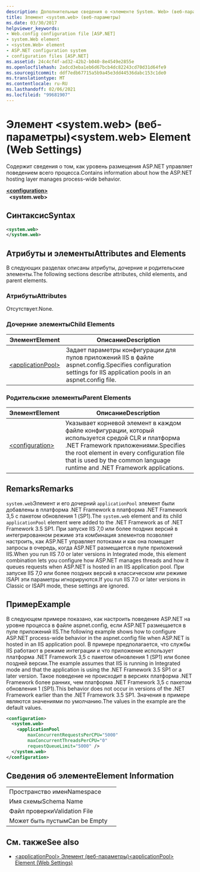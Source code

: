 ```yaml
---
description: Дополнительные сведения о <элементе System. Web> (веб-параметры)
title: Элемент <system.web> (веб-параметры)
ms.date: 03/30/2017
helpviewer_keywords:
- Web.config configuration file [ASP.NET]
- system.Web element
- <system.Web> element
- ASP.NET configuration system
- configuration files [ASP.NET]
ms.assetid: 24c4cf4f-ad32-42b2-b040-8e4549e2855e
ms.openlocfilehash: 2adcd3eba1eb6d67bcb4dc82243cd70d31d64fe9
ms.sourcegitcommit: ddf7edb67715a5b9a45e3dd44536dabc153c1de0
ms.translationtype: MT
ms.contentlocale: ru-RU
ms.lasthandoff: 02/06/2021
ms.locfileid: "99681907"
---
```

# <a name="systemweb-element-web-settings"></a><span data-ttu-id="17d38-103">Элемент \<system.web> (веб-параметры)</span><span class="sxs-lookup"><span data-stu-id="17d38-103">\<system.web> Element (Web Settings)</span></span>

<span data-ttu-id="17d38-104">Содержит сведения о том, как уровень размещения ASP.NET управляет поведением всего процесса.</span><span class="sxs-lookup"><span data-stu-id="17d38-104">Contains information about how the ASP.NET hosting layer manages process-wide behavior.</span></span>  
  
[**\<configuration>**](../configuration-element.md)  
&nbsp;&nbsp;**\<system.web>**  
  
## <a name="syntax"></a><span data-ttu-id="17d38-105">Синтаксис</span><span class="sxs-lookup"><span data-stu-id="17d38-105">Syntax</span></span>  
  
```xml  
<system.web>  
</system.web>  
```  
  
## <a name="attributes-and-elements"></a><span data-ttu-id="17d38-106">Атрибуты и элементы</span><span class="sxs-lookup"><span data-stu-id="17d38-106">Attributes and Elements</span></span>  

<span data-ttu-id="17d38-107">В следующих разделах описаны атрибуты, дочерние и родительские элементы.</span><span class="sxs-lookup"><span data-stu-id="17d38-107">The following sections describe attributes, child elements, and parent elements.</span></span>  
  
### <a name="attributes"></a><span data-ttu-id="17d38-108">Атрибуты</span><span class="sxs-lookup"><span data-stu-id="17d38-108">Attributes</span></span>  

<span data-ttu-id="17d38-109">Отсутствует.</span><span class="sxs-lookup"><span data-stu-id="17d38-109">None.</span></span>  
  
### <a name="child-elements"></a><span data-ttu-id="17d38-110">Дочерние элементы</span><span class="sxs-lookup"><span data-stu-id="17d38-110">Child Elements</span></span>  
  
|<span data-ttu-id="17d38-111">Элемент</span><span class="sxs-lookup"><span data-stu-id="17d38-111">Element</span></span>|<span data-ttu-id="17d38-112">Описание</span><span class="sxs-lookup"><span data-stu-id="17d38-112">Description</span></span>|  
|-------------|-----------------|  
|[\<applicationPool>](applicationpool-element-web-settings.md)|<span data-ttu-id="17d38-113">Задает параметры конфигурации для пулов приложений IIS в файле aspnet.config.</span><span class="sxs-lookup"><span data-stu-id="17d38-113">Specifies configuration settings for IIS application pools in an aspnet.config file.</span></span>|  
  
### <a name="parent-elements"></a><span data-ttu-id="17d38-114">Родительские элементы</span><span class="sxs-lookup"><span data-stu-id="17d38-114">Parent Elements</span></span>  
  
|<span data-ttu-id="17d38-115">Элемент</span><span class="sxs-lookup"><span data-stu-id="17d38-115">Element</span></span>|<span data-ttu-id="17d38-116">Описание</span><span class="sxs-lookup"><span data-stu-id="17d38-116">Description</span></span>|  
|-------------|-----------------|  
|[\<configuration>](../configuration-element.md)|<span data-ttu-id="17d38-117">Указывает корневой элемент в каждом файле конфигурации, который используется средой CLR и платформа .NET Framework приложениями.</span><span class="sxs-lookup"><span data-stu-id="17d38-117">Specifies the root element in every configuration file that is used by the common language runtime and .NET Framework applications.</span></span>|  
  
## <a name="remarks"></a><span data-ttu-id="17d38-118">Remarks</span><span class="sxs-lookup"><span data-stu-id="17d38-118">Remarks</span></span>  

<span data-ttu-id="17d38-119">`system.web`Элемент и его дочерний `applicationPool` элемент были добавлены в платформа .NET Framework в платформа .NET Framework 3,5 с пакетом обновления 1 (SP1).</span><span class="sxs-lookup"><span data-stu-id="17d38-119">The `system.web` element and its child `applicationPool` element were added to the .NET Framework as of .NET Framework 3.5 SP1.</span></span> <span data-ttu-id="17d38-120">При запуске IIS 7,0 или более поздних версий в интегрированном режиме эта комбинация элементов позволяет настроить, как ASP.NET управляет потоками и как она помещает запросы в очередь, когда ASP.NET размещается в пуле приложений IIS.</span><span class="sxs-lookup"><span data-stu-id="17d38-120">When you run IIS 7.0 or later versions in Integrated mode, this element combination lets you configure how ASP.NET manages threads and how it queues requests when ASP.NET is hosted in an IIS application pool.</span></span> <span data-ttu-id="17d38-121">При запуске IIS 7,0 или более поздних версий в классическом или режиме ISAPI эти параметры игнорируются.</span><span class="sxs-lookup"><span data-stu-id="17d38-121">If you run IIS 7.0 or later versions in Classic or ISAPI mode, these settings are ignored.</span></span>  
  
## <a name="example"></a><span data-ttu-id="17d38-122">Пример</span><span class="sxs-lookup"><span data-stu-id="17d38-122">Example</span></span>  

<span data-ttu-id="17d38-123">В следующем примере показано, как настроить поведение ASP.NET на уровне процесса в файле aspnet.config, если ASP.NET размещается в пуле приложений IIS.</span><span class="sxs-lookup"><span data-stu-id="17d38-123">The following example shows how to configure ASP.NET process-wide behavior in the aspnet.config file when ASP.NET is hosted in an IIS application pool.</span></span> <span data-ttu-id="17d38-124">В примере предполагается, что службы IIS работают в режиме интеграции и что приложение использует платформа .NET Framework 3,5 с пакетом обновления 1 (SP1) или более поздней версии.</span><span class="sxs-lookup"><span data-stu-id="17d38-124">The example assumes that IIS is running in Integrated mode and that the application is using the .NET Framework 3.5 SP1 or a later version.</span></span> <span data-ttu-id="17d38-125">Такое поведение не происходит в версиях платформа .NET Framework более ранних, чем платформа .NET Framework 3,5 с пакетом обновления 1 (SP1).</span><span class="sxs-lookup"><span data-stu-id="17d38-125">This behavior does not occur in versions of the .NET Framework earlier than the .NET Framework 3.5 SP1.</span></span> <span data-ttu-id="17d38-126">Значения в примере являются значениями по умолчанию.</span><span class="sxs-lookup"><span data-stu-id="17d38-126">The values in the example are the default values.</span></span>  
  
```xml  
<configuration>  
  <system.web>  
    <applicationPool
        maxConcurrentRequestsPerCPU="5000"
        maxConcurrentThreadsPerCPU="0"
        requestQueueLimit="5000" />  
  </system.web>  
</configuration>  
```  
  
## <a name="element-information"></a><span data-ttu-id="17d38-127">Сведения об элементе</span><span class="sxs-lookup"><span data-stu-id="17d38-127">Element Information</span></span>  
  
|||  
|-|-|  
|<span data-ttu-id="17d38-128">Пространство имен</span><span class="sxs-lookup"><span data-stu-id="17d38-128">Namespace</span></span>||  
|<span data-ttu-id="17d38-129">Имя схемы</span><span class="sxs-lookup"><span data-stu-id="17d38-129">Schema Name</span></span>||  
|<span data-ttu-id="17d38-130">Файл проверки</span><span class="sxs-lookup"><span data-stu-id="17d38-130">Validation File</span></span>||  
|<span data-ttu-id="17d38-131">Может быть пустым</span><span class="sxs-lookup"><span data-stu-id="17d38-131">Can be Empty</span></span>||  
  
## <a name="see-also"></a><span data-ttu-id="17d38-132">См. также</span><span class="sxs-lookup"><span data-stu-id="17d38-132">See also</span></span>

- [<span data-ttu-id="17d38-133">\<applicationPool> Элемент (веб-параметры)</span><span class="sxs-lookup"><span data-stu-id="17d38-133">\<applicationPool> Element (Web Settings)</span></span>](applicationpool-element-web-settings.md)
